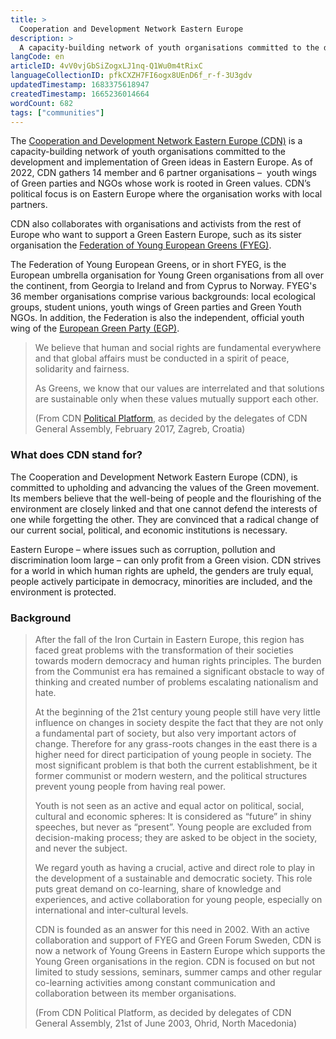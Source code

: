 ```yaml
---
title: >
  Cooperation and Development Network Eastern Europe
description: >
  A capacity-building network of youth organisations committed to the development and implementation of Green ideas in Eastern Europe
langCode: en
articleID: 4vV0vjGbSiZogxLJ1nq-Q1Wu0m4tRixC
languageCollectionID: pfkCXZH7FI6ogx8UEnD6f_r-f-3U3gdv
updatedTimestamp: 1683375618947
createdTimestamp: 1665236014664
wordCount: 682
tags: ["communities"]
---
```


The [Cooperation and Development Network Eastern Europe (CDN)](https://www.cdnee.org/) is a capacity-building network of youth organisations committed to the development and implementation of Green ideas in Eastern Europe. As of 2022, CDN gathers 14 member and 6 partner organisations – ­ youth wings of Green parties and NGOs whose work is rooted in Green values. CDN’s political focus is on Eastern Europe where the organisation works with local partners.

CDN also collaborates with organisations and activists from the rest of Europe who want to support a Green Eastern Europe, such as its sister organisation the [Federation of Young European Greens (FYEG)](/fyeg).

The Federation of Young European Greens, or in short FYEG, is the European umbrella organisation for Young Green organisations from all over the continent, from Georgia to Ireland and from Cyprus to Norway. FYEG's 36 member organisations comprise various backgrounds: local ecological groups, student unions, youth wings of Green parties and Green Youth NGOs. In addition, the Federation is also the independent, official youth wing of the [European Green Party (EGP)](https://europeangreens.eu/).

> We believe that human and social rights are fundamental everywhere and that global affairs must be conducted in a spirit of peace, solidarity and fairness.
> 
> As Greens, we know that our values are interrelated and that solutions are sustainable only when these values mutually support each other.
> 
> (From CDN [Political Platform](https://www.cdnee.org/wp-content/uploads/2014/06/Political_Platform_2017.pdf), as decided by the delegates of CDN General Assembly, February 2017, Zagreb, Croatia)

### What does CDN stand for?

The Cooperation and Development Network Eastern Europe (CDN), is committed to upholding and advancing the values of the Green movement. Its members believe that the well-being of people and the flourishing of the environment are closely linked and that one cannot defend the interests of one while forgetting the other. They are convinced that a radical change of our current social, political, and economic institutions is necessary.

Eastern Europe – where issues such as corruption, pollution and discrimination loom large – can only profit from a Green vision. CDN strives for a world in which human rights are upheld, the genders are truly equal, people actively participate in democracy, minorities are included, and the environment is protected.

### **Background**

> After the fall of the Iron Curtain in Eastern Europe, this region has faced great problems with the transformation of their societies towards modern democracy and human rights principles. The burden from the Communist era has remained a significant obstacle to way of thinking and created number of problems escalating nationalism and hate.
> 
> At the beginning of the 21st century young people still have very little influence on changes in society despite the fact that they are not only a fundamental part of society, but also very important actors of change. Therefore for any grass-roots changes in the east there is a higher need for direct participation of young people in society. The most significant problem is that both the current establishment, be it former communist or modern western, and the political structures prevent young people from having real power.
> 
> Youth is not seen as an active and equal actor on political, social, cultural and economic spheres: It is considered as “future” in shiny speeches, but never as “present”. Young people are excluded from decision-making process; they are asked to be object in the society, and never the subject.
> 
> We regard youth as having a crucial, active and direct role to play in the development of a sustainable and democratic society. This role puts great demand on co-learning, share of knowledge and experiences, and active collaboration for young people, especially on international and inter-cultural levels.
> 
> CDN is founded as an answer for this need in 2002. With an active collaboration and support of FYEG and Green Forum Sweden, CDN is now a network of Young Greens in Eastern Europe which supports the Young Green organisations in the region. CDN is focused on but not limited to study sessions, seminars, summer camps and other regular co-learning activities among constant communication and collaboration between its member organisations.
> 
> (From CDN Political Platform, as decided by delegates of CDN General Assembly, 21st of June 2003, Ohrid, North Macedonia)